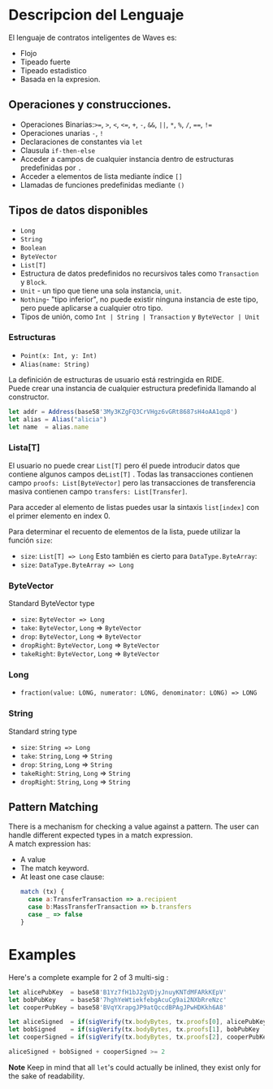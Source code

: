 # Descripcion del Lenguaje

El lenguaje de contratos inteligentes de Waves es:

* Flojo
* Tipeado fuerte
* Tipeado estadistico
* Basada en la expresion.

## Operaciones y construcciones.

* Operaciones Binarias:`>=`, `>`, `<`, `<=`, `+`, `-`, `&&`, `||`, `*`, `%`, `/`, `==`, `!=`
* Operaciones unarias `-`, `!`
* Declaraciones de constantes via `let`
* Clausula `if-then-else` 
* Acceder a campos de cualquier instancia dentro de estructuras predefinidas por `.`
* Acceder a elementos de lista mediante índice `[]`
* Llamadas de funciones predefinidas mediante `()`

## Tipos de datos disponibles

* `Long`
* `String`
* `Boolean`
* `ByteVector`
* `List[T]`
* Estructura de datos predefinidos no recursivos tales como `Transaction` y `Block`.
* `Unit` - un tipo que tiene una sola instancia, `unit`.
* `Nothing`- "tipo inferior", no puede existir ninguna instancia de este tipo, pero puede aplicarse a cualquier otro tipo.
* Tipos de unión, como `Int | String | Transaction` y `ByteVector | Unit`

### Estructuras

* `Point(x: Int, y: Int)`
* `Alias(name: String)`

La definición de estructuras de usuario está restringida en RIDE.  
Puede crear una instancia de cualquier estructura predefinida llamando al constructor.

```js
let addr = Address(base58'3My3KZgFQ3CrVHgz6vGRt8687sH4oAA1qp8')
let alias = Alias("alicia")
let name  = alias.name
```

### Lista\[T\]

El usuario no puede crear `List[T]` pero él puede introducir datos que contiene algunos campos de`List[T]` . Todas las transacciones contienen campo `proofs: List[ByteVector]` pero las transacciones de transferencia masiva contienen campo `transfers: List[Transfer]`.

Para acceder al elemento de listas puedes usar la sintaxis `list[index]` con el primer elemento en index 0.

Para determinar el recuento de elementos de la lista, puede utilizar la función `size`:

* `size`: `List[T] => Long`
  Esto también es cierto para `DataType.ByteArray`:
* `size`: `DataType.ByteArray => Long`

### ByteVector

Standard ByteVector type

* `size`: `ByteVector => Long`
* `take`: `ByteVector`, `Long` =&gt; `ByteVector`
* `drop`: `ByteVector`, `Long` =&gt; `ByteVector`
* `dropRight`: `ByteVector`, `Long` =&gt; `ByteVector`
* `takeRight`: `ByteVector`, `Long` =&gt; `ByteVector`

### Long

* `fraction(value: LONG, numerator: LONG, denominator: LONG) => LONG`

### String

Standard string type

* `size`: `String => Long`
* `take`: `String`, `Long` =&gt; `String`
* `drop`: `String`, `Long` =&gt; `String`
* `takeRight`: `String`, `Long` =&gt; `String`
* `dropRight`: `String`, `Long` =&gt; `String`

## Pattern Matching

There is a mechanism for checking a value against a pattern. The user can handle different expected types in a match expression.  
A match expression has:

* A value
* The match keyword.
* At least one case clause:
  ```js
  match (tx) {
    case a:TransferTransaction => a.recipient
    case b:MassTransferTransaction => b.transfers
    case _ => false
  }
  ```

# Examples

Here's a complete example for 2 of 3 multi-sig :

```js
let alicePubKey  = base58'B1Yz7fH1bJ2gVDjyJnuyKNTdMFARkKEpV'
let bobPubKey    = base58'7hghYeWtiekfebgAcuCg9ai2NXbRreNzc'
let cooperPubKey = base58'BVqYXrapgJP9atQccdBPAgJPwHDKkh6A8'

let aliceSigned  = if(sigVerify(tx.bodyBytes, tx.proofs[0], alicePubKey  )) then 1 else 0
let bobSigned    = if(sigVerify(tx.bodyBytes, tx.proofs[1], bobPubKey    )) then 1 else 0
let cooperSigned = if(sigVerify(tx.bodyBytes, tx.proofs[2], cooperPubKey )) then 1 else 0

aliceSigned + bobSigned + cooperSigned >= 2
```

**Note** Keep in mind that all `let`'s could actually be inlined, they exist only for the sake of readability.

